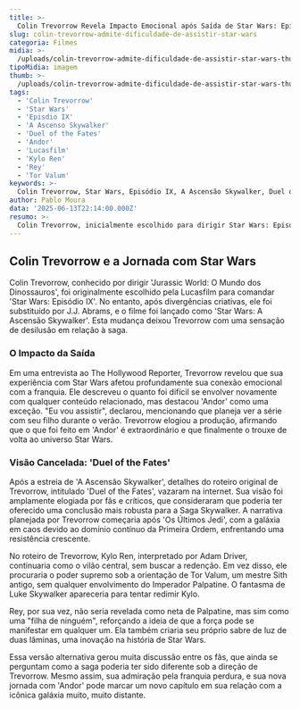 ```yaml
---
title: >-
  Colin Trevorrow Revela Impacto Emocional após Saída de Star Wars: Episódio IX
slug: colin-trevorrow-admite-dificuldade-de-assistir-star-wars
categoria: Filmes
midia: >-
  /uploads/colin-trevorrow-admite-dificuldade-de-assistir-star-wars-thumb.jpg
tipoMidia: imagem
thumb: >-
  /uploads/colin-trevorrow-admite-dificuldade-de-assistir-star-wars-thumb.jpg
tags:
  - 'Colin Trevorrow'
  - 'Star Wars'
  - 'Episdio IX'
  - 'A Ascenso Skywalker'
  - 'Duel of the Fates'
  - 'Andor'
  - 'Lucasfilm'
  - 'Kylo Ren'
  - 'Rey'
  - 'Tor Valum'
keywords: >-
  Colin Trevorrow, Star Wars, Episódio IX, A Ascensão Skywalker, Duel of the Fates, Andor, Lucasfilm, Kylo Ren, Rey, Tor Valum
author: Pablo Moura
data: '2025-06-13T22:14:00.000Z'
resumo: >-
  Colin Trevorrow, inicialmente escolhido para dirigir Star Wars: Episódio IX, compartilha como sua saída afetou sua relação com a franquia. O diretor está redescobrindo seu amor por Star Wars ao lado do filho, planejando assistir à série 'Andor'.
---
```


## Colin Trevorrow e a Jornada com Star Wars

Colin Trevorrow, conhecido por dirigir 'Jurassic World: O Mundo dos Dinossauros', foi originalmente escolhido pela Lucasfilm para comandar 'Star Wars: Episódio IX'. No entanto, após divergências criativas, ele foi substituído por J.J. Abrams, e o filme foi lançado como 'Star Wars: A Ascensão Skywalker'. Esta mudança deixou Trevorrow com uma sensação de desilusão em relação à saga.

### O Impacto da Saída

Em uma entrevista ao The Hollywood Reporter, Trevorrow revelou que sua experiência com Star Wars afetou profundamente sua conexão emocional com a franquia. Ele descreveu o quanto foi difícil se envolver novamente com qualquer conteúdo relacionado, mas destacou 'Andor' como uma exceção. "Eu vou assistir", declarou, mencionando que planeja ver a série com seu filho durante o verão. Trevorrow elogiou a produção, afirmando que o que foi feito em 'Andor' é extraordinário e que finalmente o trouxe de volta ao universo Star Wars.

### Visão Cancelada: 'Duel of the Fates'

Após a estreia de 'A Ascensão Skywalker', detalhes do roteiro original de Trevorrow, intitulado 'Duel of the Fates', vazaram na internet. Sua visão foi amplamente elogiada por fãs e críticos, que consideraram que poderia ter oferecido uma conclusão mais robusta para a Saga Skywalker. A narrativa planejada por Trevorrow começaria após 'Os Últimos Jedi', com a galáxia em caos devido ao domínio contínuo da Primeira Ordem, enfrentando uma resistência crescente.

No roteiro de Trevorrow, Kylo Ren, interpretado por Adam Driver, continuaria como o vilão central, sem buscar a redenção. Em vez disso, ele procuraria o poder supremo sob a orientação de Tor Valum, um mestre Sith antigo, sem qualquer envolvimento do Imperador Palpatine. O fantasma de Luke Skywalker apareceria para tentar redimir Kylo.

Rey, por sua vez, não seria revelada como neta de Palpatine, mas sim como uma "filha de ninguém", reforçando a ideia de que a força pode se manifestar em qualquer um. Ela também criaria seu próprio sabre de luz de duas lâminas, uma inovação na história de Star Wars.

Essa versão alternativa gerou muita discussão entre os fãs, que ainda se perguntam como a saga poderia ter sido diferente sob a direção de Trevorrow. Mesmo assim, sua admiração pela franquia perdura, e sua nova jornada com 'Andor' pode marcar um novo capítulo em sua relação com a icônica galáxia muito, muito distante.